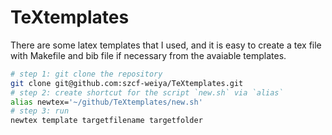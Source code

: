 # TeXtemplates

There are some latex templates that I used, and it is easy to create a tex file with Makefile and bib file if necessary from the avaiable templates.

```bash
# step 1: git clone the repository
git clone git@github.com:szcf-weiya/TeXtemplates.git
# step 2: create shortcut for the script `new.sh` via `alias`
alias newtex='~/github/TeXtemplates/new.sh'
# step 3: run
newtex template targetfilename targetfolder
```

